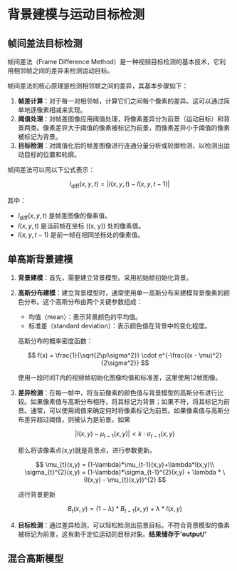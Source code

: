 # 背景建模与运动目标检测

## 帧间差法目标检测

帧间差法（Frame Difference Method）是一种视频目标检测的基本技术，它利用相邻帧之间的差异来检测运动目标。

帧间差法的核心原理是检测相邻帧之间的差异，其基本步骤如下：

1. **帧差计算**：对于每一对相邻帧，计算它们之间每个像素的差异。这可以通过简单地逐像素相减来实现。
2. **阈值处理**：对帧差图像应用阈值处理，将像素差异分为前景（运动目标）和背景两类。像素差异大于阈值的像素被标记为前景，而像素差异小于阈值的像素被标记为背景。
3. **目标检测**：对阈值化后的帧差图像进行连通分量分析或轮廓检测，以检测出运动目标的位置和轮廓。

帧间差法可以用以下公式表示：

$$
I_{\text{diff}}(x, y, t) = |I(x, y, t) - I(x, y, t-1)|
$$

其中：

- $I_{\text{diff}}(x, y, t)$ 是帧差图像的像素值。
- $I(x, y, t)$ 是当前帧在坐标 \((x, y)\) 处的像素值。
- $I(x, y, t-1)$ 是前一帧在相同坐标处的像素值。

## 单高斯背景建模

1. **背景建模**：首先，需要建立背景模型。采用初始帧初始化背景。
2. **高斯分布建模**：建立背景模型时，通常使用单一高斯分布来建模背景像素的颜色分布。这个高斯分布由两个关键参数组成：

   - 均值（mean）：表示背景颜色的平均值。
   - 标准差（standard deviation）：表示颜色值在背景中的变化程度。

   高斯分布的概率密度函数：

   $$
   f(x) = \frac{1}{\sqrt{2\pi\sigma^2}} \cdot e^{-\frac{(x - \mu)^2}{2\sigma^2}}
   $$

   使用一段时间T内的视频帧初始化图像均值和标准差，这里使用12帧图像。
3. **差异检测**：在每一帧中，将当前像素的颜色值与背景模型的高斯分布进行比较。如果像素值与高斯分布相符，将其标记为背景；如果不符，将其标记为前景。通常，可以使用阈值来确定何时将像素标记为前景。如果像素值与高斯分布差异超过阈值，则被认为是前景。如果

   $$
   |I(x,y) - \mu_{t-1}(x,y)| < k \cdot \sigma_{t-1}(x,y)
   $$

   那么将该像素点(x,y)就是背景点，进行参数更新。

   $$
   \mu_{t}(x,y) = (1-\lambda)*\mu_{t-1}(x,y)+\lambda*I(x,y)\\
   \sigma_{t}^{2}(x,y) = (1-\lambda)*\sigma_{t-1}^{2}(x,y) + \lambda * \
            (I(x,y) - \mu_{t}(x,y))^{2}
   $$

   进行背景更新

   $$
   B_{t}(x,y) = (1-\lambda)*B_{t-1}(x,y)+\lambda*I(x,y)
   $$
4. **目标检测**：通过差异检测，可以轻松检测出前景目标。不符合背景模型的像素被标记为前景，这有助于定位运动的目标对象。**结果储存于'output/'**

## 混合高斯模型
